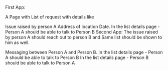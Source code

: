 First App:

A Page with List of request with details like

Issue raised by person A
Address of location
Date. In the list details page - Person A should be able to talk to Person B
Second App: The issue raised by person A should reach out to person B and Same list should be shown to him as well.

Messaging between Person A and Person B. In the list details page - Person A should be able to talk to Person B In the list details page - Person B should be able to talk to Person A
